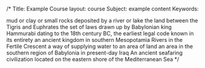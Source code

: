 /*
Title: Example Course
layout: course
Subject: example content
Keywords: 
<title>Silt</title><text>mud or clay or small rocks deposited by a river or lake</text>
<title>Mesopotamia</title><text>the land between the Tigris and Euphrates</text>
<title>Code of Hammurabi</title><text>the set of laws drawn up by Babylonian king Hammurabi dating to the 18th century BC, the earliest legal code known in its entirety</text>
<title>Babylonia</title><text>an ancient kingdom in southern Mesopotamia</text>
<title>Tigris and Euphrates</title><text>Rivers in the Fertile Crescent</text>
<title>Irrigation</title><text>a way of supplying water to an area of land</text>
<title>Sumer</title><text>an area in the southern region of Babylonia in present-day Iraq</text>
<title>Phoenicia</title><text>An ancient seafaring civilization located on the eastern shore of the Mediterranean Sea</text>
*/